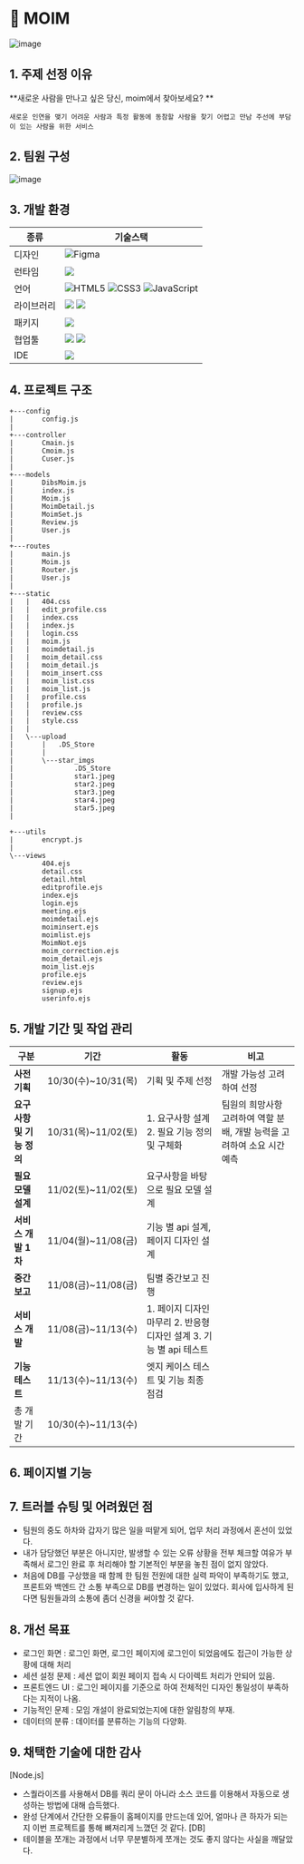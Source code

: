 #  🧑 MOIM
![image](https://github.com/user-attachments/assets/0fe19b25-6e6b-4316-9e3c-a16acad1b34d)

## 1. 주제 선정 이유
**새로운 사람을 만나고 싶은 당신, moim에서 찾아보세요?
**
```
새로운 인연을 맺기 어려운 사람과 특정 활동에 동참할 사람을 찾기 어렵고 만남 주선에 부담이 있는 사람을 위한 서비스
```
## 2. 팀원 구성
![image](https://github.com/user-attachments/assets/58a3bc31-1043-4f92-9bc3-d6c8e7ec28d9)

## 3. 개발 환경
| 종류    | 기술스택                                    |
| ---------- | ------------------------------------------------------------------------------------|
| 디자인 | ![Figma](https://img.shields.io/badge/figma-%23F24E1E.svg?style=for-the-badge&logo=figma&logoColor=white) |
|런타임|<img src="https://img.shields.io/badge/node.js-339933?style=for-the-badge&logo=Node.js&logoColor=white">|
|언어| ![HTML5](https://img.shields.io/badge/html5-%23E34F26.svg?style=for-the-badge&logo=html5&logoColor=white) ![CSS3](https://img.shields.io/badge/css3-%231572B6.svg?style=for-the-badge&logo=css3&logoColor=white) ![JavaScript](https://img.shields.io/badge/javascript-%23323330.svg?style=for-the-badge&logo=javascript&logoColor=%23F7DF1E)|
|라이브러리|<img src="https://img.shields.io/badge/EJS-E34F26?style=for-the-badge&logo=EJS&logoColor=white"> <img src="https://img.shields.io/badge/express-000000?style=for-the-badge&logo=express&logoColor=white"> |
|패키지|<img src="https://img.shields.io/badge/npm-3776AB?style=for-the-badge&logo=npm&logoColor=white">|
|협업툴|<img src="https://img.shields.io/badge/SLACK-0000F0?style=for-the-badge&logo=slack&logoColor=white"> <img src="https://img.shields.io/badge/NOTION-0EA0F0?style=for-the-badge&logo=notion&logoColor=white">|
|IDE| <img src="https://img.shields.io/badge/VSCODE-AEA0F0?style=for-the-badge&logo=vscode&logoColor=white">|

## 4. 프로젝트 구조
```
+---config
|       config.js
|
+---controller
|       Cmain.js
|       Cmoim.js
|       Cuser.js
|
+---models
|       DibsMoim.js
|       index.js
|       Moim.js
|       MoimDetail.js
|       MoimSet.js
|       Review.js
|       User.js
|
+---routes
|       main.js
|       Moim.js
|       Router.js
|       User.js
|
+---static
|   |   404.css
|   |   edit_profile.css
|   |   index.css
|   |   index.js
|   |   login.css
|   |   moim.js
|   |   moimdetail.js
|   |   moim_detail.css
|   |   moim_detail.js
|   |   moim_insert.css
|   |   moim_list.css
|   |   moim_list.js
|   |   profile.css
|   |   profile.js
|   |   review.css
|   |   style.css
|   |
|   \---upload
|       |   .DS_Store
|       |
|       \---star_imgs
|               .DS_Store
|               star1.jpeg
|               star2.jpeg
|               star3.jpeg
|               star4.jpeg
|               star5.jpeg
|

+---utils
|       encrypt.js
|
\---views
        404.ejs
        detail.css
        detail.html
        editprofile.ejs
        index.ejs
        login.ejs
        meeting.ejs
        moimdetail.ejs
        moiminsert.ejs
        moimlist.ejs
        MoimNot.ejs
        moim_correction.ejs
        moim_detail.ejs
        moim_list.ejs
        profile.ejs
        review.ejs
        signup.ejs
        userinfo.ejs
```

## 5. 개발 기간 및 작업 관리
| 구분 | 기간|활동|비고|
| ---------- | ------ |------ |------ |
|**사전기획**|10/30(수)~10/31(목)| 기획 및 주제 선정|개발 가능성 고려하여 선정|
|**요구사항 및 기능 정의**|10/31(목)~11/02(토)|1. 요구사항 설계 2. 필요 기능 정의 및 구체화|팀원의 희망사항 고려하여 역할 분배, 개발 능력을 고려하여 소요 시간 예측|
|**필요모델 설계**|11/02(토)~11/02(토)|요구사항을 바탕으로 필요 모델 설계|    |
|**서비스 개발 1차**|11/04(월)~11/08(금)|기능 별 api 설계, 페이지 디자인 설계|   |
|**중간보고**|11/08(금)~11/08(금)|팀별 중간보고 진행|       |
|**서비스 개발**|11/08(금)~11/13(수)|1. 페이지 디자인 마무리 2. 반응형 디자인 설계 3. 기능 별 api 테스트|     |
|**기능 테스트**|11/13(수)~11/13(수)|엣지 케이스 테스트 및 기능 최종 점검|   |
|총 개발 기간|10/30(수)~11/13(수)|   |    |

## 6. 페이지별 기능



## 7. 트러블 슈팅 및 어려웠던 점
- 팀원의 중도 하차와 갑자기 많은 일을  떠맡게 되어, 업무 처리 과정에서 혼선이 있었다.
- 내가 담당했던 부분은 아니지만, 발생할 수 있는 오류 상황을 전부 체크할 여유가 부족해서 로그인 완료 후 처리해야 할 기본적인 부분을 놓친 점이 없지 않았다.
- 처음에 DB를 구상했을 때 함께 한 팀원 전원에 대한 실력 파악이 부족하기도 했고, 프론트와 백엔드 간 소통 부족으로 DB를 변경하는 일이 있었다. 회사에 입사하게 된다면 팀원들과의 소통에 좀더 신경을 써야할 것 같다.


## 8. 개선 목표
- 로그인 화면 : 로그인 화면, 로그인 페이지에 로그인이 되었음에도 접근이 가능한 상황에 대해 처리
- 세션 설정 문제 : 세션 없이 회원 페이지 접속 시 다이렉트 처리가 안되어 있음.
- 프론트엔드 UI : 로그인 페이지를 기준으로 하여 전체적인 디자인 통일성이 부족하다는 지적이 나옴.
- 기능적인 문제 : 모임 개설이 완료되었는지에 대한 알림창의 부재.
- 데이터의 분류 : 데이터를 분류하는 기능의 다양화.


## 9. 채택한 기술에 대한 감사
[Node.js] 
- 스퀄라이즈를 사용해서 DB를 쿼리 문이 아니라 소스 코드를 이용해서 자동으로 생성하는 방법에 대해 습득했다.
- 완성 단계에서 간단한 오류들이 홈페이지를 만드는데 있어, 얼마나 큰 하자가 되는지 이번 프로젝트를 통해 뼈져리게 느꼈던 것 같다.
[DB] 
- 테이블을 쪼개는 과정에서 너무 무분별하게 쪼개는 것도 좋지 않다는 사실을 깨달았다.



